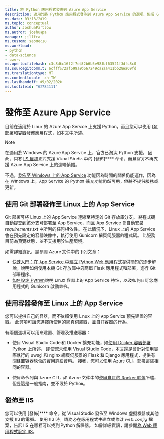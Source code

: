 ```yaml
---
title: 將 Python 應用程式發佈到 Azure App Service
description: 適用於將 Python 應用程式發佈到 Azure App Service 的選項，包括 Git 部署及 Linux 的容器，以及部署到 IIS。
ms.date: 03/13/2019
ms.topic: conceptual
author: JoshuaPartlow
ms.author: joshuapa
manager: jillfra
ms.custom: seodec18
ms.workload:
- python
- data-science
- azure
ms.openlocfilehash: c3c8d6c16f2f7e432b6b5e988bf63521f3dfc8c0
ms.sourcegitcommit: 6cfffa72af599a9d667249caaaa411bb28ea69fd
ms.translationtype: MT
ms.contentlocale: zh-TW
ms.lasthandoff: 09/02/2020
ms.locfileid: "62784111"
---
```

# <a name="publish-to-azure-app-service"></a>發佈至 Azure App Service

目前在適用於 Linux 的 Azure App Service 上支援 Python，而且您可以使用 [Git 部署](#publish-to-app-service-on-linux-using-git-deploy)和[容器](#publish-to-app-service-on-linux-using-containers)發佈應用程式，如本文中所述。

> [!Note]
> 在適用於 Windows 的 Azure App Service 上，官方已淘汰 Python 支援。 因此，只有 [IIS 目標](#publish-to-iis)正式支援 Visual Studio 中的 [發佈]**** 命令，而且官方不再支援 Azure App Service 上的遠端偵錯。
>
> 不過，[發佈至 Windows 上的 App Service](publish-to-app-service-windows.md) 功能因為時間的關係仍能運作，因為在 Windows 上，App Service 的 Python 擴充功能仍然可用，但將不提供服務或更新。

## <a name="publish-to-app-service-on-linux-using-git-deploy"></a>使用 Git 部署發佈至 Linux 上的 App Service

Git 部署可將 Linux 上的 App Service 連線至特定的 Git 存放庫分支。 將程式碼自動提交到該分支可部署至 App Service，而且 App Service 會自動安裝 *requirements.txt* 中所列的任何相依性。 在此情況下，Linux 上的 App Service 會在預先設定的容器映像中，執行使用 Gunicorn 網頁伺服器的程式碼。 此服務目前為預覽狀態，並不支援用於生產環境。

如需詳細資訊，請參閱 Azure 文件中的下列文章：

- [快速入門：在 App Service 中建立 Python Web 應用程式](/azure/app-service/containers/quickstart-python?toc=%2Fpython%2Fazure%2FTOC.json)提供簡短的逐步解說，說明如何使用本機 Git 存放庫中的簡單 Flask 應用程式和部署，進行 Git 部署程序。
- [如何設定 Python](/azure/app-service/containers/how-to-configure-python)說明 Linux 容器上的 App Service 特性，以及如何自訂您應用程式的 Gunicorn 啟動命令。

## <a name="publish-to-app-service-on-linux-using-containers"></a>使用容器發佈至 Linux 上的 App Service

您可以提供自己的容器，而不依賴使用 Linux 上的 App Service 預先建置的容器。 此選項可讓您選擇所使用的網頁伺服器，並自訂容器的行為。

有兩個選項可以用來建置、管理及推送容器：

- 使用 Visual Studio Code 和 Docker 擴充功能，如[使用 Docker 容器部署 Python](https://code.visualstudio.com/docs/python/tutorial-deploy-containers) 上所述。 即使您未使用 Visual Studio Code，本文還是會針對使用實際執行的 uwsgi 和 nginx 網頁伺服器的 Flask 和 Django 應用程式，提供有關建置容器映像的實用詳細資料。 接著，您可以使用 Azure CLI，部署這些相同的容器。

- 使用命令列與 Azure CLI，如 Azure 文件中的[使用自訂的 Docker 映像](/azure/app-service/containers/tutorial-custom-docker-image)所述。 但是這是一般指南，並不限於 Python。

## <a name="publish-to-iis"></a>發佈至 IIS

您可以使用 [發佈]**** 命令，從 Visual Studio 發佈至 Windows 虛擬機器或其他支援 IIS 的電腦。 使用 IIS 時，請務必在應用程式中建立或修改 *web.config* 檔案，告訴 IIS 在哪裡可以找到 Python 解譯器。 如需詳細資訊，請參閱[為 Web 應用程式設定 IIS](configure-web-apps-for-iis-windows.md)。

